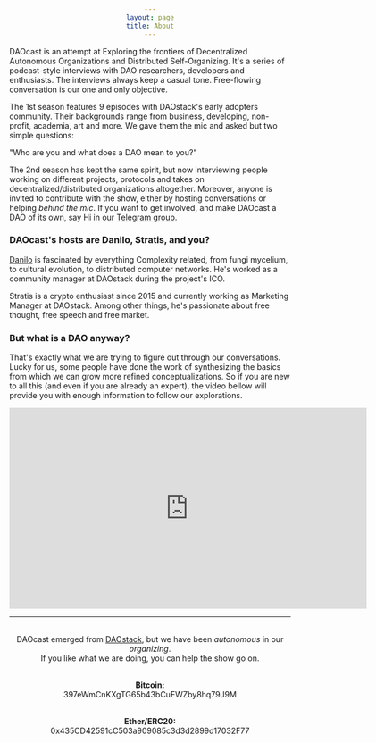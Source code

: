 ```yaml
---
layout: page
title: About
---
```


DAOcast is an attempt at Exploring the frontiers of Decentralized Autonomous Organizations and Distributed Self-Organizing. It's a series of podcast-style interviews with DAO researchers, developers and enthusiasts. The interviews always keep a casual tone. Free-flowing conversation is our one and only objective.

The 1st season features 9 episodes with DAOstack's early adopters community. Their backgrounds range from business, developing, non-profit, academia, art and more. We gave them the mic and asked but two simple questions:

"Who are you and what does a DAO mean to you?"

The 2nd season has kept the same spirit, but now interviewing people working on different projects, protocols and takes on decentralized/distributed organizations altogether. Moreover, anyone is invited to contribute with the show, either by hosting conversations or helping *behind the mic*. If you want to get involved, and make DAOcast a DAO of its own, say Hi in our [Telegram group](https://t.me/joinchat/F8MHBxCYQUigo7a-juqvDg).

### DAOcast's hosts are Danilo, Stratis, and you?

[Danilo](https://www.youtube.com/watch?v=mgK8QFYdbNk) is fascinated by everything Complexity related, from fungi mycelium, to cultural evolution, to distributed computer networks. He's worked as a community manager at DAOstack during the project's ICO.

Stratis is a crypto enthusiast since 2015 and currently working as Marketing Manager at DAOstack. Among other things, he's passionate about free thought, free speech and free market.


### But what is a DAO anyway?

That's exactly what we are trying to figure out through our conversations. Lucky for us, some people have done the work of synthesizing the basics from which we can grow more refined conceptualizations. So if you are new to all this (and even if you are already an expert), the video bellow will provide you with enough information to follow our explorations.

<iframe width="640" height="360" src="https://www.youtube.com/embed/Pyi8-qm02hs" frameborder="0" allow="autoplay; encrypted-media" webkitallowfullscreen mozallowfullscreen allowfullscreen></iframe>

---

<html>
<head>
<style>
div {
    width: auto;
    text-align:center;
}

div.a {
    word-wrap: break-word;
    font-size: 14;
}

</style>
</head>
<body>

<div class="a"><br>DAOcast emerged from <a href="https://daostack.io/">DAOstack</a>, but we have been <i>autonomous</i> in our <i>organizing</i>.<br>If you like what we are doing, you can help the show go on.<br><br>

<b>Bitcoin:</b><br>
397eWmCnKXgTG65b43bCuFWZby8hq79J9M<br><br>

<b>Ether/ERC20:</b><br>
0x435CD42591cC503a909085c3d3d2899d17032F77</div>


</body>
</html>
